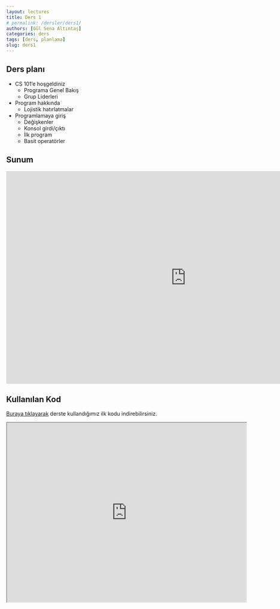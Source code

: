 ```yaml
---
layout: lectures
title: Ders 1
# permalink: /dersler/ders1/
authors: [Gül Sena Altıntaş]
categories: ders
tags: [ders, planlama]
slug: ders1
---
```


## Ders planı
- CS 101’e hoşgeldiniz
    - Programa Genel Bakış
    - Grup Liderleri
- Program hakkında
    - Lojistik hatırlatmalar
- Programlamaya giriş
    - Değişkenler
    - Konsol girdi/çıktı
    - İlk program
    - Basit operatörler

## Sunum
<iframe src="https://docs.google.com/presentation/d/e/2PACX-1vRdMvdjikwMEqNAO1U3epV6LSuZ475Y33uUlE0l14uCNYghsPV1Nfdck3PeJVcZErZkJ_W3oEOjn8Av/embed?start=false&loop=false&delayms=3000" frameborder="0" width="960" height="569" allowfullscreen="true" mozallowfullscreen="true" webkitallowfullscreen="true"></iframe>

## Kullanılan Kod
[Buraya tıklayarak](https://drive.google.com/file/d/1BM7uAzc38244TRJKf8MWoliApbLvp3h4/view?usp=sharing) derste kullandığımız ilk kodu indirebilirsiniz.

<iframe src="https://drive.google.com/file/d/1BM7uAzc38244TRJKf8MWoliApbLvp3h4/preview" width="640" height="480"></iframe>